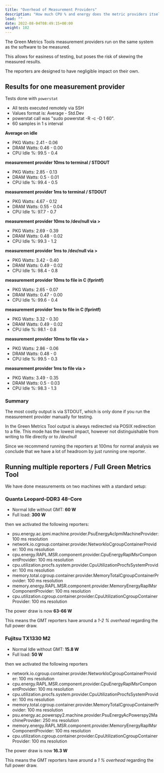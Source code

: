 ```yaml
---
title: "Overhead of Measurement Providers"
description: "How much CPU % and energy does the metric providers itself draw"
lead: ""
date: 2022-08-04T08:49:15+00:00
weight: 102
---
```


The Green Metrics Tools measurement providers run on the same system as the software
to be measured.

This allows for easiness of testing, but poses the risk of skewing the measured
results.

The reporters are designed to have negligible impact on their own.

## Results for one measurement provider

Tests done with `powerstat`

- All tests executed remotely via SSH
- Values format is: Average - Std.Dev
- powerstat call was "sudo powerstat -R -c -D 1 60".
- 60 samples in 1 s interval

**Average on idle**
- PKG Watts: 2.41 - 0.06
- DRAM Watts: 0.46 - 0.00
- CPU Idle %: 99.5 - 0.4

**measurement provider 10ms to terminal / STDOUT**
- PKG Watts: 2.85 - 0.13
- DRAM Watts: 0.5 - 0.01
- CPU Idle %: 99.4 - 0.5

**measurement provider 1ms to terminal / STDOUT**
- PKG Watts: 4.67 - 0.12
- DRAM Watts: 0.55 - 0.04
- CPU Idle %: 97.7 - 0.7

**measurement provider 10ms to /dev/null via >**
- PKG Watts: 2.69 - 0.39
- DRAM Watts: 0.48 - 0.02
- CPU Idle %: 99.3 - 1.2

**measurement provider 1ms to /dev/null via >**
- PKG Watts: 3.42 - 0.40
- DRAM Watts: 0.49 - 0.02
- CPU Idle %: 98.4 - 0.8

**measurement provider 10ms to file in C (fprintf)**
- PKG Watts: 2.65 - 0.07
- DRAM Watts: 0.47 - 0.00
- CPU Idle %:  99.6 - 0.4

**measurement provider 1ms to file in C (fprintf)**
- PKG Watts: 3.32 - 0.30
- DRAM Watts: 0.49 - 0.02
- CPU Idle %: 98.1 - 0.8

**measurement provider 10ms to file via >**
- PKG Watts: 2.86 - 0.06
- DRAM Watts: 0.48 - 0
- CPU Idle %:  99.5 - 0.3

**measurement provider 1ms to file via >**
- PKG Watts: 3.49 - 0.35
- DRAM Watts: 0.5 - 0.03
- CPU Idle %: 98.3 - 1.3


### Summary

The most costly output is via STDOUT, which is only done if you run
the measurement provider manually for testing.

In the Green Metrics Tool output is always redirected via POSIX redirection
to a file.
This mode has the lowest impact, however not distinguishable from writing to file
directly or to */dev/null*

Since we recommend running the reporters at 100ms for normal analysis we conclude
that we have a lot of headroom by just running one reporter.


## Running multiple reporters / Full Green Metrics Tool

We have done measurements on two machines with a standard setup:

### Quanta Leopard-DDR3 48-Core

- Normal Idle without GMT: **60 W**
- Full load: **300 W**

then we activated the following reporters:
- psu.energy.ac.ipmi.machine.provider.PsuEnergyAcIpmiMachineProvider: 100 ms resolution
- network.io.cgroup.container.provider.NetworkIoCgroupContainerProvider: 100 ms resolution
- cpu.energy.RAPL.MSR.component.provider.CpuEnergyRaplMsrComponentProvider: 100 ms resolution
- cpu.utilization.procfs.system.provider.CpuUtilizationProcfsSystemProvider: 100 ms resolution
- memory.total.cgroup.container.provider.MemoryTotalCgroupContainerProvider: 100 ms resolution
- memory.energy.RAPL.MSR.component.provider.MemoryEnergyRaplMsrComponentProvider: 100 ms resolution
- cpu.utilization.cgroup.container.provider.CpuUtilizationCgroupContainerProvider: 100 ms resolution

The power draw is now **63-66 W**

This means the GMT reporters have around a *1-2 % overhead* regarding the full power draw.


### Fujitsu TX1330 M2

- Normal Idle without GMT: **15.8 W**
- Full load: **50 W**

then we activated the following reporters
- network.io.cgroup.container.provider.NetworkIoCgroupContainerProvider: 100 ms resolution
- cpu.energy.RAPL.MSR.component.provider.CpuEnergyRaplMsrComponentProvider: 100 ms resolution
- cpu.utilization.procfs.system.provider.CpuUtilizationProcfsSystemProvider: 100 ms resolution
- memory.total.cgroup.container.provider.MemoryTotalCgroupContainerProvider: 100 ms resolution
- psu.energy.ac.powerspy2.machine.provider.PsuEnergyAcPowerspy2MachineProvider: 250 ms resolution
- memory.energy.RAPL.MSR.component.provider.MemoryEnergyRaplMsrComponentProvider: 100 ms resolution
- cpu.utilization.cgroup.container.provider.CpuUtilizationCgroupContainerProvider: 100 ms resolution

The power draw is now **16.3 W**

This means the GMT reporters have around a *1 % overhead* regarding the full power draw.
